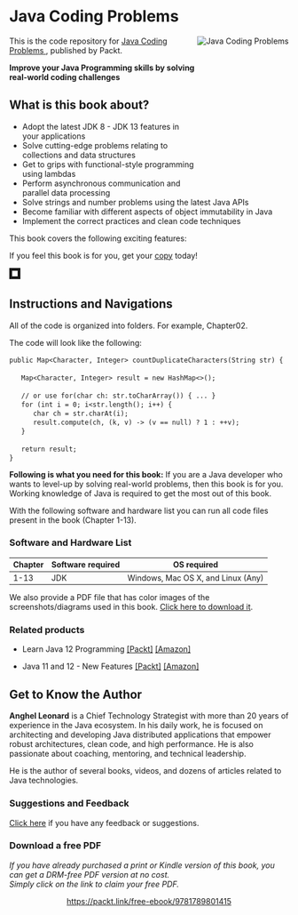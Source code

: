 # Java Coding Problems 

<a href="https://www.packtpub.com/programming/java-coding-problems?utm_source=github&utm_medium=repository&utm_campaign="><img src="https://www.packtpub.com/media/catalog/product/cache/4cdce5a811acc0d2926d7f857dceb83b/9/7/9781789801415-original.jpeg" alt="Java Coding Problems " height="256px" align="right"></a>

This is the code repository for [Java Coding Problems ](https://www.packtpub.com/programming/java-coding-problems?utm_source=github&utm_medium=repository&utm_campaign=), published by Packt.

**Improve your Java Programming skills by solving real-world coding challenges**

## What is this book about?
* Adopt the latest JDK 8 - JDK 13 features in your applications
* Solve cutting-edge problems relating to collections and data structures
* Get to grips with functional-style programming using lambdas
* Perform asynchronous communication and parallel data processing
* Solve strings and number problems using the latest Java APIs
* Become familiar with different aspects of object immutability in Java
* Implement the correct practices and clean code techniques

This book covers the following exciting features:


If you feel this book is for you, get your [copy](https://www.amazon.com/dp/1789801419) today!

<a href="https://www.packtpub.com/?utm_source=github&utm_medium=banner&utm_campaign=GitHubBanner"><img src="https://raw.githubusercontent.com/PacktPublishing/GitHub/master/GitHub.png" 
alt="https://www.packtpub.com/" border="5" /></a>

## Instructions and Navigations
All of the code is organized into folders. For example, Chapter02.

The code will look like the following:
```
public Map<Character, Integer> countDuplicateCharacters(String str) {

   Map<Character, Integer> result = new HashMap<>();
 
   // or use for(char ch: str.toCharArray()) { ... }
   for (int i = 0; i<str.length(); i++) {
      char ch = str.charAt(i);
      result.compute(ch, (k, v) -> (v == null) ? 1 : ++v);
   }
   
   return result;
}
```

**Following is what you need for this book:**
If you are a Java developer who wants to level-up by solving real-world problems, then this book is for you. Working knowledge of Java is required to get the most out of this book.

With the following software and hardware list you can run all code files present in the book (Chapter 1-13).
### Software and Hardware List
| Chapter | Software required | OS required |
| -------- | ------------------------------------ | ----------------------------------- |
| 1-13 | JDK | Windows, Mac OS X, and Linux (Any) |

We also provide a PDF file that has color images of the screenshots/diagrams used in this book. [Click here to download it](https://static.packt-cdn.com/downloads/9781789801415_ColorImages.pdf).

### Related products
* Learn Java 12 Programming  [[Packt]](https://www.packtpub.com/in/application-development/learn-java-12-programming?utm_source=github&utm_medium=repository&utm_campaign=) [[Amazon]](https://www.amazon.com/dp/1789957052)

* Java 11 and 12 - New Features  [[Packt]](https://www.packtpub.com/application-development/java-11-and-12-new-features?utm_source=github&utm_medium=repository&utm_campaign=) [[Amazon]](https://www.amazon.com/dp/1789133270)

## Get to Know the Author
**Anghel Leonard**
is a Chief Technology Strategist with more than 20 years of experience in the Java ecosystem. In his daily work, he is focused on architecting and developing Java distributed applications that empower robust architectures, clean code, and high performance. He is also passionate about coaching, mentoring, and technical leadership.

He is the author of several books, videos, and dozens of articles related to Java technologies.

### Suggestions and Feedback
[Click here](https://docs.google.com/forms/d/e/1FAIpQLSdy7dATC6QmEL81FIUuymZ0Wy9vH1jHkvpY57OiMeKGqib_Ow/viewform) if you have any feedback or suggestions.


### Download a free PDF

 <i>If you have already purchased a print or Kindle version of this book, you can get a DRM-free PDF version at no cost.<br>Simply click on the link to claim your free PDF.</i>
<p align="center"> <a href="https://packt.link/free-ebook/9781789801415">https://packt.link/free-ebook/9781789801415 </a> </p>
